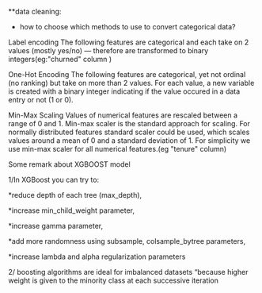 **data cleaning:
- how to choose which methods to use to convert categorical data?

Label encoding The following features are categorical and each take on 2 values (mostly yes/no) — therefore are transformed to binary integers(eg:"churned" column )

One-Hot Encoding The following features are categorical, yet not ordinal (no ranking) but take on more than 2 values. For each value, a new variable is created with a binary integer indicating if the value occured in a data entry or not (1 or 0).

Min-Max Scaling Values of numerical features are rescaled between a range of 0 and 1. Min-max scaler is the standard approach for scaling. For normally distributed features standard scaler could be used, which scales values around a mean of 0 and a standard deviation of 1. For simplicity we use min-max scaler for all numerical features.(eg "tenure" column)




Some remark about XGBOOST model

1/In XGBoost you can try to:

*reduce depth of each tree (max_depth),

*increase min_child_weight parameter,

*increase gamma parameter,

*add more randomness using subsample, colsample_bytree parameters,

*increase lambda and alpha regularization parameters

2/ boosting algorithms are ideal for imbalanced datasets “because higher weight is given to the minority class at each successive iteration
